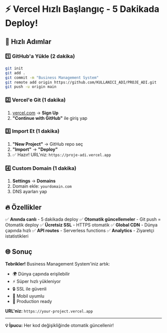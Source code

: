 # ⚡ Vercel Hızlı Başlangıç - 5 Dakikada Deploy!

## 🎯 Hızlı Adımlar

### 1️⃣ GitHub'a Yükle (2 dakika)
```bash
git init
git add .
git commit -m "Business Management System"
git remote add origin https://github.com/KULLANICI_ADI/PROJE_ADI.git
git push -u origin main
```

### 2️⃣ Vercel'e Git (1 dakika)
1. [vercel.com](https://vercel.com) → **Sign Up**
2. **"Continue with GitHub"** ile giriş yap

### 3️⃣ Import Et (1 dakika)
1. **"New Project"** → GitHub repo seç
2. **"Import"** → **"Deploy"**
3. ✅ Hazır! URL'niz: `https://proje-adi.vercel.app`

### 4️⃣ Custom Domain (1 dakika)
1. **Settings** → **Domains**
2. Domain ekle: `yourdomain.com`
3. DNS ayarları yap

## 🔥 Özellikler

✅ **Anında canlı** - 5 dakikada deploy
✅ **Otomatik güncellemeler** - Git push = Otomatik deploy
✅ **Ücretsiz SSL** - HTTPS otomatik
✅ **Global CDN** - Dünya çapında hızlı
✅ **API routes** - Serverless functions
✅ **Analytics** - Ziyaretçi istatistikleri

## 🌐 Sonuç

**Tebrikler!** Business Management System'iniz artık:
- 🌍 Dünya çapında erişilebilir
- ⚡ Süper hızlı yükleniyor
- 🔒 SSL ile güvenli
- 📱 Mobil uyumlu
- 🚀 Production ready

**URL'niz:** `https://your-project.vercel.app`

---

**💡 İpucu:** Her kod değişikliğinde otomatik güncellenir!
